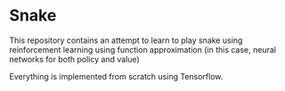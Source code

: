 # Snake
This repository contains an attempt to learn to play snake using reinforcement learning using function approximation
(in this case, neural networks for both policy and value)

Everything is implemented from scratch using Tensorflow.